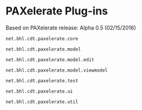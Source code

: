 # PAXelerate Plug-ins

Based on PAXelerate release: Alpha 0.5 (02/15/2016)

`net.bhl.cdt.paxelerate.core`

`net.bhl.cdt.paxelerate.model`

`net.bhl.cdt.paxelerate.model.edit`

`net.bhl.cdt.paxelerate.model.viewmodel`

`net.bhl.cdt.paxelerate.test`

`net.bhl.cdt.paxelerate.ui`

`net.bhl.cdt.paxelerate.util`

